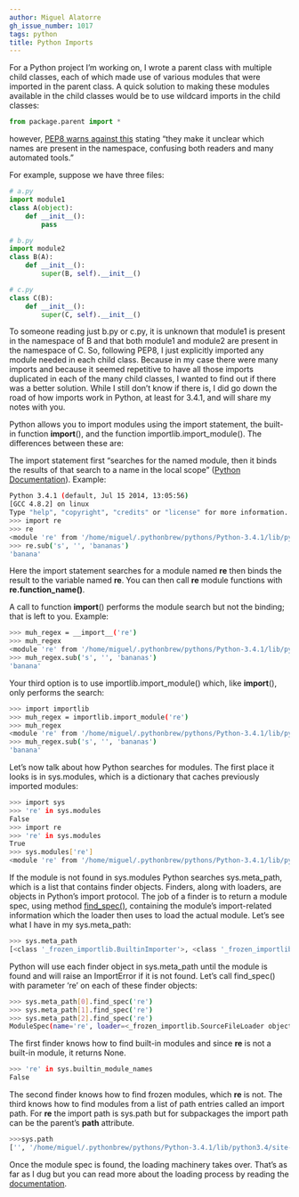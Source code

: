 ```yaml
---
author: Miguel Alatorre
gh_issue_number: 1017
tags: python
title: Python Imports
---
```




For a Python project I’m working on, I wrote a parent class with multiple child classes, each of which made use of various modules that were imported in the parent class. A quick solution to making these modules available in the child classes would be to use wildcard imports in the child classes:

```python
from package.parent import *
```

however, [PEP8 warns against this](http://legacy.python.org/dev/peps/pep-0008/#imports) stating “they make it unclear which names are present in the namespace, confusing both readers and many automated tools.”

For example, suppose we have three files:

```python
# a.py
import module1
class A(object):
    def __init__():
        pass
```

```python
# b.py
import module2
class B(A):
    def __init__():
        super(B, self).__init__()
```

```python
# c.py
class C(B):
    def __init__():
        super(C, self).__init__()
```

To someone reading just b.py or c.py, it is unknown that module1 is present in the namespace of B and that both module1 and module2 are present in the namespace of C. So, following PEP8, I just explicitly imported any module needed in each child class. Because in my case there were many imports and because it seemed repetitive to have all those imports duplicated in each of the many child classes, I wanted to find out if there was a better solution. While I still don’t know if there is, I did go down the road of how imports work in Python, at least for 3.4.1, and will share my notes with you.

Python allows you to import modules using the import statement, the built-in function __import__(), and the function importlib.import_module(). The differences between these are:

The import statement first “searches for the named module, then it binds the results of that search to a name in the local scope” ([Python Documentation](https://docs.python.org/3/reference/import.html)). Example:

```bash
Python 3.4.1 (default, Jul 15 2014, 13:05:56) 
[GCC 4.8.2] on linux
Type "help", "copyright", "credits" or "license" for more information.
>>> import re
>>> re
<module 're' from '/home/miguel/.pythonbrew/pythons/Python-3.4.1/lib/python3.4/re.py'>
>>> re.sub('s', '', 'bananas')
'banana'
```

Here the import statement searches for a module named **re** then binds the result to the variable named **re**. You can then call **re** module functions with **re.function_name()**.

A call to function __import__() performs the module search but not the binding; that is left to you. Example:

```bash
>>> muh_regex = __import__('re')
>>> muh_regex
<module 're' from '/home/miguel/.pythonbrew/pythons/Python-3.4.1/lib/python3.4/re.py'>
>>> muh_regex.sub('s', '', 'bananas')
'banana'
```

Your third option is to use importlib.import_module() which, like __import__(), only performs the search:

```bash
>>> import importlib
>>> muh_regex = importlib.import_module('re')
>>> muh_regex
<module 're' from '/home/miguel/.pythonbrew/pythons/Python-3.4.1/lib/python3.4/re.py'>
>>> muh_regex.sub('s', '', 'bananas')
'banana'
```

Let’s now talk about how Python searches for modules. The first place it looks is in sys.modules, which is a dictionary that caches previously imported modules:

```bash
>>> import sys
>>> 're' in sys.modules
False
>>> import re
>>> 're' in sys.modules
True
>>> sys.modules['re']
<module 're' from '/home/miguel/.pythonbrew/pythons/Python-3.4.1/lib/python3.4/re.py'>
```

If the module is not found in sys.modules Python searches sys.meta_path, which is a list that contains finder objects. Finders, along with loaders, are objects in Python’s import protocol. The job of a finder is to return a module spec, using method [find_spec()](https://docs.python.org/3/library/importlib.html#importlib.abc.MetaPathFinder.find_spec), containing the module’s import-related information which the loader then uses to load the actual module. Let’s see what I have in my sys.meta_path:

```bash
>>> sys.meta_path
[<class '_frozen_importlib.BuiltinImporter'>, <class '_frozen_importlib.FrozenImporter'>, <class '_frozen_importlib.PathFinder'>]
```

Python will use each finder object in sys.meta_path until the module is found and will raise an ImportError if it is not found. Let’s call find_spec() with parameter ‘re’ on each of these finder objects:

```bash
>>> sys.meta_path[0].find_spec('re')
>>> sys.meta_path[1].find_spec('re')
>>> sys.meta_path[2].find_spec('re')
ModuleSpec(name='re', loader=<_frozen_importlib.SourceFileLoader object at 0x7ff7eb314438>, origin='/home/miguel/.pythonbrew/pythons/Python-3.4.1/lib/python3.4/re.py')
```

The first finder knows how to find built-in modules and since **re** is not a built-in module, it returns None.

```bash
>>> 're' in sys.builtin_module_names
False
```

The second finder knows how to find frozen modules, which **re** is not. The third knows how to find modules from a list of path entries called an import path. For **re** the import path is sys.path but for subpackages the import path can be the parent’s __path__ attribute.

```bash
>>>sys.path
['', '/home/miguel/.pythonbrew/pythons/Python-3.4.1/lib/python3.4/site-packages/distribute-0.6.49-py3.4.egg', '/home/miguel/.pythonbrew/pythons/Python-3.4.1/lib', '/home/miguel/.pythonbrew/pythons/Python-3.4.1/lib/python34.zip', '/home/miguel/.pythonbrew/pythons/Python-3.4.1/lib/python3.4', '/home/miguel/.pythonbrew/pythons/Python-3.4.1/lib/python3.4/plat-linux', '/home/miguel/.pythonbrew/pythons/Python-3.4.1/lib/python3.4/lib-dynload', '/home/miguel/.pythonbrew/pythons/Python-3.4.1/lib/python3.4/site-packages', '/home/miguel/.pythonbrew/pythons/Python-3.4.1/lib/python3.4/site-packages/setuptools-0.6c11-py3.4.egg-info']
```

Once the module spec is found, the loading machinery takes over. That’s as far as I dug but you can read more about the loading process by reading the [documentation](https://docs.python.org/3/reference/import.html#loading).


